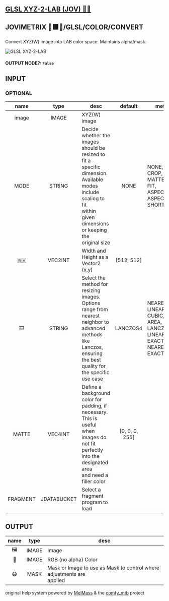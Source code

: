 ## [GLSL XYZ-2-LAB (JOV) 🧙🏽](https://github.com/Amorano/Jovimetrix-examples/blob/master/node/GLSL%20XYZ-2-LAB/GLSL%20XYZ-2-LAB.md)

## JOVIMETRIX 🔺🟩🔵/GLSL/COLOR/CONVERT

Convert XYZ(W) image into LAB color space. Maintains alpha/mask.

![GLSL XYZ-2-LAB](https://raw.githubusercontent.com/Amorano/Jovimetrix-examples/master/node/GLSL%20XYZ-2-LAB/GLSL%20XYZ-2-LAB.png)

#### OUTPUT NODE?: `False`

## INPUT

### OPTIONAL

name | type | desc | default | meta
:---:|:---:|---|:---:|---
image  |  IMAGE  | XYZ(W) image |  | 
MODE  |  STRING  | Decide whether the images should be<br>resized to fit a specific dimension.<br>Available modes include scaling to fit<br>within given dimensions or keeping the<br>original size | NONE | NONE, CROP, MATTE, FIT, ASPECT, ASPECT<br>SHORT
🇼🇭  |  VEC2INT  | Width and Height as a Vector2 (x,y) | [512, 512] | 
🎞️  |  STRING  | Select the method for resizing images.<br>Options range from nearest neighbor to<br>advanced methods like Lanczos, ensuring<br>the best quality for the specific use case | LANCZOS4 | NEAREST, LINEAR, CUBIC, AREA, LANCZOS4,<br>LINEAR EXACT, NEAREST EXACT
MATTE  |  VEC4INT  | Define a background color for padding, if<br>necessary. This is useful when images do<br>not fit perfectly into the designated area<br>and need a filler color | [0, 0, 0, 255] | 
FRAGMENT  |  JDATABUCKET  | Select a fragment program to load |  | 

## OUTPUT

name | type | desc
:---:|:---:|---
🖼️  |  IMAGE  | Image 
🌈  |  IMAGE  | RGB (no alpha) Color 
😷  |  MASK  | Mask or Image to use as Mask to control where adjustments are<br>applied 

original help system powered by [MelMass](https://github.com/melMass) & the [comfy_mtb](https://github.com/melMass/comfy_mtb) project